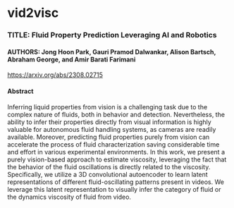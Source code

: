 # vid2visc
### TITLE: Fluid Property Prediction Leveraging AI and Robotics
#### AUTHORS: Jong Hoon Park, Gauri Pramod Dalwankar, Alison Bartsch, Abraham George, and Amir Barati Farimani

https://arxiv.org/abs/2308.02715

#### Abstract
Inferring liquid properties from vision is a challenging task due to the complex nature of fluids,
both in behavior and detection. Nevertheless, the ability to infer their properties directly from
visual information is highly valuable for autonomous fluid handling systems, as cameras are readily
available. Moreover, predicting fluid properties purely from vision can accelerate the process of
fluid characterization saving considerable time and effort in various experimental environments. In
this work, we present a purely vision-based approach to estimate viscosity, leveraging the fact that
the behavior of the fluid oscillations is directly related to the viscosity. Specifically, we utilize a
3D convolutional autoencoder to learn latent representations of different fluid-oscillating patterns
present in videos. We leverage this latent representation to visually infer the category of fluid or the
dynamics viscosity of fluid from video.


